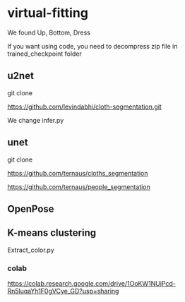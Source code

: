 # virtual-fitting

We found Up, Bottom, Dress

If you want using code, you need to decompress zip file in trained_checkpoint folder

## u2net

git clone

https://github.com/levindabhi/cloth-segmentation.git

We change infer.py

## unet

git clone 

https://github.com/ternaus/cloths_segmentation

https://github.com/ternaus/people_segmentation

## OpenPose

## K-means clustering

Extract_color.py

### colab

https://colab.research.google.com/drive/1OoKW1NUiPcd-Rn5luqaYh1F0gVCye_GD?usp=sharing
